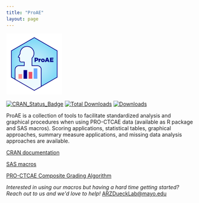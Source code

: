 ```yaml
---
title: "ProAE"
layout: page
---
```


<img width="150" alt="ProAE" src="/assets/images/ProAE_no_background.png">

<!-- badges: start -->
[![CRAN_Status_Badge](http://www.r-pkg.org/badges/version/ProAE)](https://CRAN.R-project.org/package=ProAE)
[![Total Downloads](http://cranlogs.r-pkg.org/badges/grand-total/ProAE)](https://CRAN.R-project.org/package=ProAE)
[![Downloads](http://cranlogs.r-pkg.org/badges/ProAE)](https://CRAN.R-project.org/package=ProAE)
<!-- badges: end -->

ProAE is a collection of tools to facilitate standardized analysis and graphical procedures when using PRO-CTCAE data (available as R package and SAS macros). Scoring applications, statistical tables, graphical approaches, summary measure applications, and missing data analysis approaches are available.

[CRAN documentation](https://CRAN.R-project.org/package=ProAE)

[SAS macros](https://github.com/DueckLab/ProAE-SAS)

[PRO-CTCAE Composite Grading Algorithm](https://pubmed.ncbi.nlm.nih.gov/33258687/)

_Interested in using our macros but having a hard time getting started? Reach out to us and we'd love to help!_ [ARZDueckLab@mayo.edu](mailto:ARZDueckLab@mayo.edu)


  
